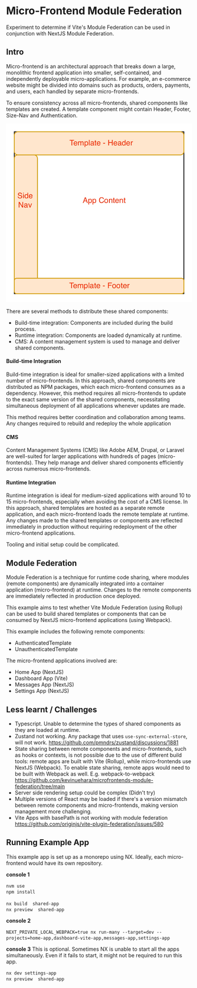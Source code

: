 # Micro-Frontend Module Federation
Experiment to determine if Vite's Module Federation can be used in conjunction with NextJS Module Federation.

## Intro
Micro-frontend is an architectural approach that breaks down a large, monolithic frontend application into smaller, self-contained, and independently deployable micro-applications. For example, an e-commerce website might be divided into domains such as products, orders, payments, and users, each handled by separate micro-frontends.

To ensure consistency across all micro-frontends, shared components like templates are created. A template component might contain Header, Footer, Size-Nav and Authentication.

![Template](docs/micro-frontend-template.jpg)


There are several methods to distribute these shared components:
- Build-time integration: Components are included during the build process.
- Runtime integration: Components are loaded dynamically at runtime.
- CMS: A content management system is used to manage and deliver shared components.

#### Build-time Integration
Build-time integration is ideal for smaller-sized applications with a limited number of micro-frontends. In this approach, shared components are distributed as NPM packages, which each micro-frontend consumes as a dependency. However, this method requires all micro-frontends to update to the exact same version of the shared components, necessitating simultaneous deployment of all applications whenever updates are made. 

This method requires better coordination and collaboration among teams. Any changes required to rebuild and redeploy the whole application

#### CMS
Content Management Systems (CMS) like Adobe AEM, Drupal, or Laravel are well-suited for larger applications with hundreds of pages (micro-frontends). They help manage and deliver shared components efficiently across numerous micro-frontends.

#### Runtime Integration
Runtime integration is ideal for medium-sized applications with around 10 to 15 micro-frontends, especially when avoiding the cost of a CMS license. In this approach, shared templates are hosted as a separate remote application, and each micro-frontend loads the remote template at runtime. Any changes made to the shared templates or components are reflected immediately in production without requiring redeployment of the other micro-frontend applications.

Tooling and initial setup could be complicated.

## Module Federation
Module Federation is a technique for runtime code sharing, where modules (remote components) are dynamically integrated into a container application (micro-frontend) at runtime. Changes to the remote components are immediately reflected in production once deployed.

This example aims to test whether Vite Module Federation (using Rollup) can be used to build shared templates or components that can be consumed by NextJS micro-frontend applications (using Webpack).

This example includes the following remote components:
- AuthenticatedTemplate
- UnauthenticatedTemplate

The micro-frontend applications involved are:
- Home App (NextJS)
- Dashboard App (Vite)
- Messages App (NextJS)
- Settings App (NextJS)

## Less learnt / Challenges
- Typescript. Unable to determine the types of shared components as they are loaded at runtime.
- Zustand not working. Any package that uses `use-sync-external-store`, will not work.
https://github.com/pmndrs/zustand/discussions/1881
- State sharing between remote components and micro-frontends, such as hooks or contexts, is not possible due to the use of different build tools: remote apps are built with Vite (Rollup), while micro-frontends use NextJS (Webpack). To enable state sharing, remote apps would need to be built with Webpack as well.
E.g. webpack-to-webpack https://github.com/kevinuehara/microfrontends-module-federation/tree/main
- Server side rendering setup could be complex (Didn't try)
- Multiple versions of React may be loaded if there's a version mismatch between remote components and micro-frontends, making version management more challenging.
- Vite Apps with basePath is not working with module federation
  https://github.com/originjs/vite-plugin-federation/issues/580

## Running Example App
This example app is set up as a monorepo using NX. Ideally, each micro-frontend would have its own repository.

**console 1**
```shell
nvm use
npm install

nx build  shared-app
nx preview  shared-app
```

**console 2**
```shell
NEXT_PRIVATE_LOCAL_WEBPACK=true nx run-many --target=dev --projects=home-app,dashboard-vite-app,messages-app,settings-app
```

**console 3**
This is optional. Sometimes NX is unable to start all the apps simultaneously. 
Even if it fails to start, it might not be required to run this app.
```shell
nx dev settings-app
nx preview  shared-app
```


